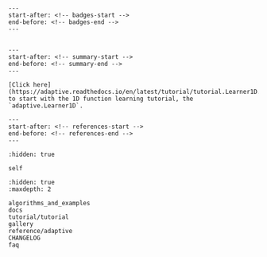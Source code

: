 ```{include} ../../README.md
---
start-after: <!-- badges-start -->
end-before: <!-- badges-end -->
---
```

```{include} logo.md
```

```{include} ../../README.md
---
start-after: <!-- summary-start -->
end-before: <!-- summary-end -->
---
```

```{seealso}
[Click here](https://adaptive.readthedocs.io/en/latest/tutorial/tutorial.Learner1D.html) to start with the 1D function learning tutorial, the `adaptive.Learner1D`.
```

```{include} ../../README.md
---
start-after: <!-- references-start -->
end-before: <!-- references-end -->
---
```

```{toctree}
:hidden: true

self
```

```{toctree}
:hidden: true
:maxdepth: 2

algorithms_and_examples
docs
tutorial/tutorial
gallery
reference/adaptive
CHANGELOG
faq
```
